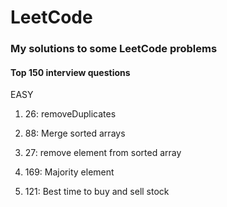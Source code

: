 # LeetCode
### My solutions to some LeetCode problems

#### Top 150 interview questions
EASY

1) 26: removeDuplicates

2)  88: Merge sorted arrays 

3) 27: remove element from sorted array

4) 169: Majority element
5) 121: Best time to buy and sell stock


